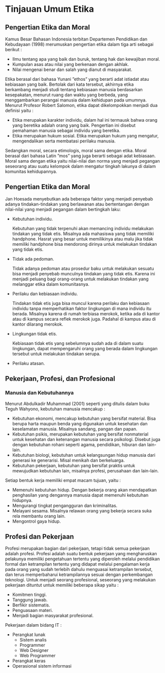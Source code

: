 # Tinjauan Umum Etika
## Pengertian Etika dan Moral
Kamus Besar Bahasan Indonesia terbitan Departemen Pendidikan dan Kebudayaan (1998) merumuskan pengertian etika dalam tiga arti sebagai berikut
:
* Ilmu tentang apa yang baik dan buruk, tentang hak dan kewajiban moral.
* Kumpulan asas atau nilai yang berkenaan dengan akhlak.
* Nilai mengenai benar dan salah yang dianut di masyarakat.

Etika berasal dari bahasa Yunani ”ethos” yang berarti adat istiadat atau kebiasaan yang baik. Bertolak dari kata tersebut, akhirnya etika berkambang menjadi studi tentang kebiasaan manusia berdasarkan kesepakatan, menurut ruang dan waktu yang berbeda, yang menggambarkan perangai manusia dalam kehidupan pada umumnya.
Menurut Profesor Robert Salomon, etika dapat dikelompokkan menjadi dua definisi yaitu :
* Etika merupakan karakter individu, dalam hal ini termausk bahwa orang yang beretika adalah orang yang baik. Pengertian ini disebut pemahaman manusia sebagai individu yang beretika.
* Etika merupakan hukum sosial. Etika merupakan hukum yang mengatur, mengendalikan serta membatasi perilaku manusia.

Sedangkan moral, secara etimologis, moral sama dengan etika. Moral berasal dari bahasa Latin ”mos” yang juga berarti sebagai adat kebiasaan. Moral sama dengan etika yaitu nilai-nilai dan norma yang menjadi pegangan seseorang atau suatu kelompok dalam mengatur tingkah lakunya di dalam komunitas kehidupannya.

## Pengertian Etika dan Moral
Jan Hoesada menyebutkan ada beberapa faktor yang menjadi penyebab adanya tindakan-tindakan yang berlawanan atau bertentangan dengan nilai-nilai yang menjadi pegangan dalam bertingkah laku:
* Kebutuhan individu.

  Kebutuhan yang tidak terpenuhi akan memancing individu melakukan tindakan yang tidak etis. Misalnya ada mahasiswa yang tidak memiliki handphone. Hasrat yang besar untuk
  memilikinya atau malu jika tidak memiliki handphone bisa mendorong dirinya untuk melakukan tindakan yang tidak etis.
  
* Tidak ada pedoman.

  Tidak adanya pedoman atau prosedur baku untuk melakukan sesuatu bisa menjadi penyebab munculnya tindakan yang tidak etis. Karena ini menjadi peluang bagi orang-orang untuk melakukan tindakan yang melanggar etika dalam komunitasnya.

* Perilaku dan kebiasaan individu.

  Tindakan tidak etis juga bisa muncul karena perilaku dan kebiasaan individu tanpa memperhatikan faktor lingkungan di mana individu itu berada. Misalnya karena di rumah terbiasa merokok, ketika ada di kantor atau di kampus secara reflek merokok juga. Padahal di kampus atau di kantor dilarang merokok.

* Lingkungan tidak etis.

  Kebiasaan tidak etis yang sebelumnya sudah ada di dalam suatu lingkungan, dapat mempengaruhi orang yang berada dalam lingkungan tersebut untuk melakukan tindakan serupa.

* Perilaku atasan.

## Pekerjaan, Profesi, dan Profesional

### Manusia dan Kebutuhannya

Menurut Abdulkadir Muhammad (2001) seperti yang ditulis dalam buku Teguh Wahyono, kebutuhan manusia mencakup :
* Kebutuhan ekonomi, mencakup kebutuhan yang bersifat material. Bisa berupa harta maupun benda yang digunakan untuk kesehatan dan keselamatan manusia. Misalnya sandang, pangan dan papan.
* Kebutuhan psikis, merupakan kebutuhan yang bersifat nonmaterial untuk kesehatan dan ketenangan manusia secara psikologi. Disebut juga dengan kebutuhan rohani seperti agama, pendidikan, hiburan dan lain-lain.
* Kebutuhan biologi, kebutuhan untuk kelangsungan hidup manusia dari generasi ke generarisi. Misal menikah dan berkeluarga.
* Kebutuhan pekerjaan, kebutuhan yang bersifat praktis untuk mewujudkan kebutuhan lain, misalnya profesi, perusahaan dan lain-lain.

Setiap bentuk kerja memiliki empat macam tujuan, yaitu :
* Memenuhi kebutuhan hidup. Dengan bekerja orang akan mendapatkan penghasilan yang dengannya manusia dapat memenuhi kebutuhan hidupnya.
* Mengurangi tingkat pengangguran dan kriminalitas.
* Melayani sesama.
Misalnya relawan orang yang bekerja secara suka rela membantu orang
lain.
* Mengontrol gaya hidup.

## Profesi dan Pekerjaan

Profesi merupakan bagian dari pekerjaan, tetapi tidak semua pekerjaan adalah profesi. Profesi adalah suatu bentuk pekerjaan yang mengharuskan pelakunya memiliki pengetahuan tertentu yang diperoleh melalui pendidikan formal dan ketrampilan tertentu yang didapat melalui pengalaman kerja pada orang yang sudah terlebih dahulu menguasai ketrampilan tersebut, dan terus memperbaharui ketrampilannya sesuai dengan perkembangan teknologi. Untuk menjadi seorang profesional, seseorang yang melakukan pekerjaan dituntut untuk memiliki beberapa sikap yaitu :
* Komitmen tinggi.
* Tanggung jawab.
* Berfikir sistematis.
* Penguasaan materi.
* Menjadi bagian masyarakat profesional.

Pekerjaan dalam bidang IT :
* Perangkat lunak
  * Sistem analis
  * Programmer
  * Web Designer
  * Web Programmer
* Perangkat keras
* Operasional sistem informasi
